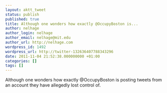 ```yaml
---
layout: aktt_tweet
status: publish
published: true
title: Although one wonders how exactly @OccupyBoston is...
author: nelhage
author_login: nelhage
author_email: nelhage@mit.edu
author_url: http://nelhage.com
wordpress_id: 1492
wordpress_url: http://twitter-132636407788343296
date: 2011-11-04 21:52:38.000000000 +01:00
categories: []
tags: []
---
```

Although one wonders how exactly @OccupyBoston is posting tweets from an account they have allegedly lost control of.
